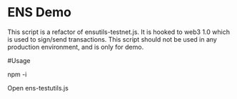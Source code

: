 # ENS Demo

This script is a refactor of ensutils-testnet.js. It is hooked to web3 1.0 which is used to sign/send transactions. This script should not be used in any production environment, and is only for demo.

#Usage

npm -i

Open ens-testutils.js

